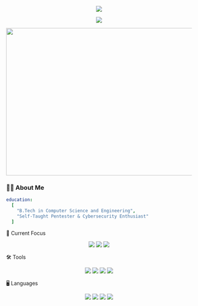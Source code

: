 <p align="center">
  <img src="https://readme-typing-svg.demolab.com/?font=Fira+Code&size=36&duration=2000&pause=1000&color=F71B3B&center=true&vCenter=true&width=1000&lines=MADINENI+MADHAN+KUMAR" />
</p>

<p align="center">
  <img src="https://readme-typing-svg.demolab.com/?font=Fira+Code&size=26&duration=2000&pause=1000&color=36BCF7&center=true&vCenter=true&width=1000&lines=Junior+Pentester+%7C+Cybersecurity+Learner" />
</p>
<p align="center">
  <img src="https://media.giphy.com/media/xTiIzJSKB4l7xTouE8/giphy.gif" width="800" height="400">
</p>

### 👨‍💻 About Me
```yaml
education:
  [
    "B.Tech in Computer Science and Engineering",
    "Self-Taught Pentester & Cybersecurity Enthusiast"
  ]
```
🔐 Current Focus
<p align="center"> <img src="https://img.shields.io/badge/Pentesting-FF0000?style=for-the-badge&logo=hackaday&logoColor=white" /> <img src="https://img.shields.io/badge/Bug%20Hunting-000000?style=for-the-badge&logo=bugcrowd&logoColor=white" /> <img src="https://img.shields.io/badge/Web%20Security-4285F4?style=for-the-badge&logo=vercel&logoColor=white" /> </p>
🛠️ Tools
<p align="center"> <img src="https://img.shields.io/badge/Kali%20Linux-268BEE?style=for-the-badge&logo=kalilinux&logoColor=white" /> <img src="https://img.shields.io/badge/Burp%20Suite-FF6633?style=for-the-badge&logo=burpsuite&logoColor=white" /> <img src="https://img.shields.io/badge/Metasploit-2E8B57?style=for-the-badge&logo=metasploit&logoColor=white" /> <img src="https://img.shields.io/badge/Wireshark-1679A7?style=for-the-badge&logo=wireshark&logoColor=white" /> </p>
🖥️ Languages
<p align="center"> <img src="https://img.shields.io/badge/Python-3776AB?style=for-the-badge&logo=python&logoColor=white" /> <img src="https://img.shields.io/badge/C-00599C?style=for-the-badge&logo=c&logoColor=white" /> <img src="https://img.shields.io/badge/Bash-4EAA25?style=for-the-badge&logo=gnu-bash&logoColor=white" /> <img src="https://img.shields.io/badge/SQL-4479A1?style=for-the-badge&logo=database&logoColor=white" /> </p>
